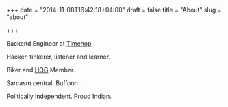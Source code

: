 +++
date = "2014-11-08T16:42:18+04:00"
draft = false
title = "About"
slug = "about"

+++

Backend Engineer at [Timehop](http://timehop.com).

Hacker, tinkerer, listener and learner.

Biker and [HOG](https://members.hog.com/) Member.

Sarcasm central. Buffoon.

Politically independent. Proud Indian.
